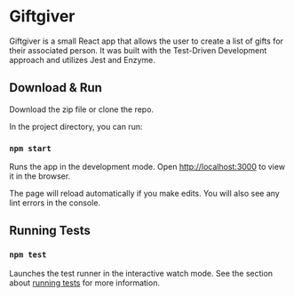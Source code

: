# Giftgiver

Giftgiver is a small React app that allows the user to create a list of gifts for their associated person. It was built with the Test-Driven Development approach and utilizes Jest and Enzyme.

## Download & Run

Download the zip file or clone the repo.

In the project directory, you can run:

### `npm start`

Runs the app in the development mode.
Open [http://localhost:3000](http://localhost:3000) to view it in the browser.

The page will reload automatically if you make edits.
You will also see any lint errors in the console.


## Running Tests

### `npm test`

Launches the test runner in the interactive watch mode.
See the section about [running tests](https://facebook.github.io/create-react-app/docs/running-tests) for more information.
